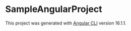 # SampleAngularProject

This project was generated with [Angular CLI](https://github.com/angular/angular-cli) version 16.1.1.

